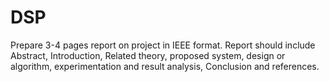 # DSP

Prepare 3-4 pages report on project in IEEE format. Report should include Abstract, Introduction, Related theory, proposed system, design or algorithm, experimentation and result analysis, Conclusion and references.
